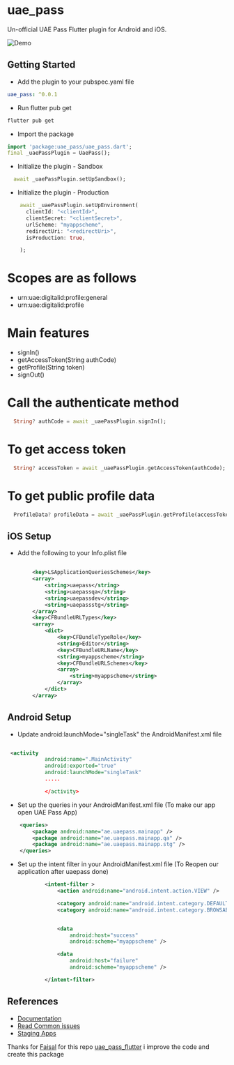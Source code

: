 # uae_pass

Un-official UAE Pass Flutter plugin for Android and iOS.

![Demo](https://github.com/MohamedAbd0/uae_pass/blob/main/screenshots/demo.gif?raw=true)


## Getting Started
- Add the plugin to your pubspec.yaml file

```yaml
uae_pass: ^0.0.1
```

- Run flutter pub get

```bash
flutter pub get
```

- Import the package

```dart
import 'package:uae_pass/uae_pass.dart';
final _uaePassPlugin = UaePass();


```

- Initialize the plugin - Sandbox

```dart
  await _uaePassPlugin.setUpSandbox();
```

- Initialize the plugin - Production

```dart
    await _uaePassPlugin.setUpEnvironment(
      clientId: "<clientId>",
      clientSecret: "<clientSecret>",
      urlScheme: "myappscheme",
      redirectUri: "<redirectUri>",
      isProduction: true,

    );
```

# Scopes are as follows

- urn:uae:digitalid:profile:general
- urn:uae:digitalid:profile


# Main features
- signIn()
- getAccessToken(String authCode)
- getProfile(String token)
- signOut()

# Call the authenticate method

```dart
  String? authCode = await _uaePassPlugin.signIn();
```

# To get access token

```dart
  String? accessToken = await _uaePassPlugin.getAccessToken(authCode);
```

# To get public profile data

```dart
  ProfileData? profileData = await _uaePassPlugin.getProfile(accessToken);
```

## iOS Setup

- Add the following to your Info.plist file

```xml
		
		<key>LSApplicationQueriesSchemes</key>
		<array>
			<string>uaepass</string>
			<string>uaepassqa</string>
			<string>uaepassdev</string>
			<string>uaepassstg</string>
		</array>
		<key>CFBundleURLTypes</key>
		<array>
			<dict>
				<key>CFBundleTypeRole</key>
				<string>Editor</string>
				<key>CFBundleURLName</key>
				<string>myappscheme</string>
				<key>CFBundleURLSchemes</key>
				<array>
					<string>myappscheme</string>
				</array>
			</dict>
		</array>
```

## Android Setup

- Update android:launchMode="singleTask" the AndroidManifest.xml file

```xml

 <activity
            android:name=".MainActivity"
            android:exported="true"
            android:launchMode="singleTask"
            .....

            </activity>

```

- Set up the queries in your AndroidManifest.xml file (To make our app open UAE Pass App)

```xml
    <queries>
        <package android:name="ae.uaepass.mainapp" />
        <package android:name="ae.uaepass.mainapp.qa" />
        <package android:name="ae.uaepass.mainapp.stg" />
    </queries>

```

- Set up the intent filter in your AndroidManifest.xml file (To Reopen our application after uaepass done)

```xml
            <intent-filter >
                <action android:name="android.intent.action.VIEW" />

                <category android:name="android.intent.category.DEFAULT" />
                <category android:name="android.intent.category.BROWSABLE" />


                <data
                    android:host="success"
                    android:scheme="myappscheme" />

                <data
                    android:host="failure"
                    android:scheme="myappscheme" />

            </intent-filter>

```

## References
- [Documentation](https://docs.uaepass.ae/)
- [Read Common issues](https://docs.uaepass.ae/faq/common-integration-issues)
- [Staging Apps](https://docs.uaepass.ae/resources/staging-apps)


Thanks for [Faisal](https://github.com/Faisalkc4u) for this repo [uae_pass_flutter](https://github.com/Faisalkc4u/uae_pass) i improve the code and create this package

